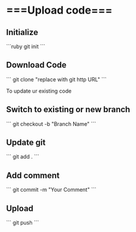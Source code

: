 <h1>===Upload code===</h1>

<h2>Initialize</h2>
```ruby
git init
```
<h2>Download Code</h2>
```
git clone "replace with git http URL"
```

To update ur existing code

<h2>Switch to existing or new branch</h2>
```
git checkout -b "Branch Name"
```
<h2>Update git</h2>
```
git add .
```
<h2>Add comment</h2>
```
git commit -m "Your Comment"
```
<h2>Upload</h2>
```
git push
```
